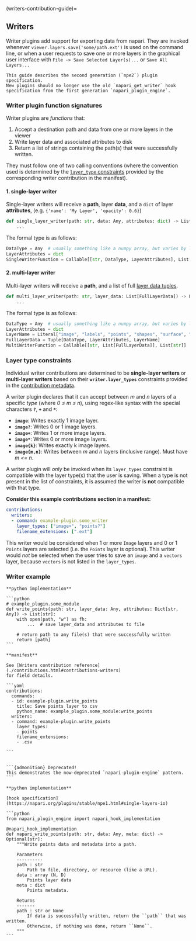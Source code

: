 (writers-contribution-guide)=
## Writers

Writer plugins add support for exporting data from napari.
They are invoked whenever `viewer.layers.save('some/path.ext')`
is used on the command line, or when a user requests to save one
or more layers in the graphical user interface with
`File -> Save Selected Layer(s)...` or `Save All Layers...`

```{important}
This guide describes the second generation (`npe2`) plugin specification.
New plugins should no longer use the old `napari_get_writer` hook
specification from the first generation `napari_plugin_engine`.
```

### Writer plugin function signatures

Writer plugins are *functions* that:

1. Accept a destination path and data from one or more layers in the viewer
2. Write layer data and associated attributes to disk
3. Return a list of strings containing the path(s) that were successfully written.

They must follow one of two calling conventions (where the convention used
is determined by the [`layer_type` constraints](#layer-type-constraints) provided
by the corresponding writer contribution in the manifest).

#### 1. single-layer writer

   Single-layer writers will receive a **path**, layer **data**, and a `dict` of layer
   **attributes**, (e.g. `{'name': 'My Layer', 'opacity': 0.6}`)

   ```python
   def single_layer_writer(path: str, data: Any, attributes: dict) -> List[str]:
       ...
   ```

   The formal type is as follows:

   ```python
   DataType = Any  # usually something like a numpy array, but varies by layer
   LayerAttributes = dict
   SingleWriterFunction = Callable[[str, DataType, LayerAttributes], List[str]]
   ```

#### 2. multi-layer writer

   Multi-layer writers will receive a **path**, and a list of full
   [layer data tuples](layer-data-tuples).

   ```python
   def multi_layer_writer(path: str, layer_data: List[FullLayerData]) -> List[str]:
       ...
   ```

   The formal type is as follows:

   ```python
   DataType = Any  # usually something like a numpy array, but varies by layer
   LayerAttributes = dict
   LayerName = Literal["image", "labels", "points", "shapes", "surface", "tracks", "vectors"]
   FullLayerData = Tuple[DataType, LayerAttributes, LayerName]
   MultiWriterFunction = Callable[[str, List[FullLayerData]], List[str]]
   ```

### Layer type constraints

Individual writer contributions are determined to be **single-layer writers** or
**multi-layer writers** based on their **`writer.layer_types`** constraints
provided in the [contribution metadata](./contributions.html#contributions-writers).

A writer plugin declares that it can accept between *m* and *n* layers of a
specific *type* (where *0 ≤ m ≤ n*), using regex-like syntax with the special
characters **`?`**, **`+`** and **`*`**:

- **`image`**: Writes exactly 1 image layer.
- **`image?`**: Writes 0 or 1 image layers.
- **`image+`**: Writes 1 or more image layers.
- **`image*`**: Writes 0 or more image layers.
- **`image{k}`**: Writes exactly k image layers.
- **`image{m,n}`**: Writes between *m* and *n* layers (inclusive range). Must have *m <= n*.

A writer plugin will *only* be invoked when its `layer_types` constraint is
compatible with the layer type(s) that the user is saving. When a type is not
present in the list of constraints, it is assumed the writer is **not**
compatible with that type.

**Consider this example contributions section in a manifest:**

```yaml
contributions:
  writers:
  - command: example-plugin.some_writer
    layer_types: ["image+", "points?"]
    filename_extensions: [".ext"]
```

This writer would be considered when 1 or more `Image` layers and 0 or 1
`Points` layers are selected (i.e. the `Points` layer is optional). This
writer would *not* be selected when the user tries to save an `image`
and a `vectors` layer, because `vectors` is not listed in the `layer_types`.


### Writer example

````{tabbed} npe2
**python implementation**

```python
# example_plugin.some_module
def write_points(path: str, layer_data: Any, attributes: Dict[str, Any]) -> List[str]:
    with open(path, "w") as fh:
        ...  # save layer_data and attributes to file

    # return path to any file(s) that were successfully written
    return [path]
```

**manifest**

See [Writers contribution reference](./contributions.html#contributions-writers)
for field details.

```yaml
contributions:
  commands:
  - id: example-plugin.write_points
    title: Save points layer to csv
    python_name: example_plugin.some_module:write_points
  writers:
  - command: example-plugin.write_points
    layer_types:
    - points
    filename_extensions:
    - .csv

```
````

````{tabbed} napari-plugin-engine

```{admonition} Deprecated!
This demonstrates the now-deprecated `napari-plugin-engine` pattern.
```

**python implementation**

[hook specification](https://napari.org/plugins/stable/npe1.html#single-layers-io)

```python
from napari_plugin_engine import napari_hook_implementation

@napari_hook_implementation
def napari_write_points(path: str, data: Any, meta: dict) -> Optional[str]:
    """Write points data and metadata into a path.

    Parameters
    ----------
    path : str
        Path to file, directory, or resource (like a URL).
    data : array (N, D)
        Points layer data
    meta : dict
        Points metadata.

    Returns
    -------
    path : str or None
        If data is successfully written, return the ``path`` that was written.
        Otherwise, if nothing was done, return ``None``.
    """
```
````